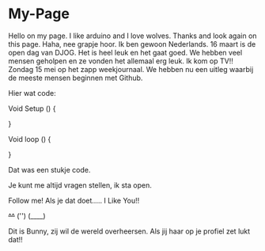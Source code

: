 # My-Page
Hello on my page.
I like arduino and I love wolves.
Thanks and look again on this page.
Haha, nee grapje hoor.
Ik ben gewoon Nederlands.
16 maart is de open dag van DJOG.
Het is heel leuk en het gaat goed. 
We hebben veel mensen geholpen en ze vonden het allemaal erg leuk.
Ik kom op TV!! Zondag 15 mei op het zapp weekjournaal.
We hebben nu een uitleg waarbij de meeste mensen beginnen met Github.

Hier wat code:


Void Setup () {

}

Void loop () {

}

Dat was een stukje code.

Je kunt me altijd vragen stellen, ik sta open.

Follow me!
Als je dat doet.....
I Like You!!

~~^^~~
 ('')
(____)

Dit is Bunny, zij wil de wereld overheersen. Als jij haar op je profiel zet lukt dat!!
 
